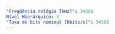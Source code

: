 ```yaml
---
"Freqüência relógio [kHz]": 34368
Nível Hierárquico: 3
"Taxa de bits nominal [kbits/s]": 34368
---
```

